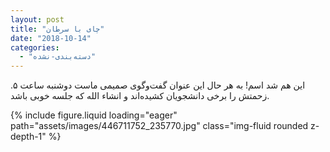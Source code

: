 ```yaml
---
layout: post
title: "چای با سرطان"
date: "2018-10-14"
categories: 
  - "دسته‌بندی-نشده"
---
```


این هم شد اسم! به هر حال این عنوان گفت‌وگوی صمیمی ماست دوشنبه ساعت ۵. زحمتش را برخی دانشجویان کشیده‌اند و انشاء الله که جلسه خوبی باشد.

{% include figure.liquid loading="eager" path="assets/images/446711752_235770.jpg" class="img-fluid rounded z-depth-1" %}
